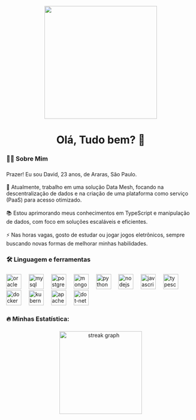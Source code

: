 <br clear="both">

<div align="center">
  <img height="300" src="https://cdn.pixabay.com/photo/2020/12/20/21/17/city-5848267_1280.jpg"  />
</div>

###

<h1 align="center">Olá, Tudo bem? 👋</h1>

###

<h3 align="left">👩‍💻  Sobre Mim</h3>

###

<p align="left">Prazer! Eu sou David, 23 anos, de Araras, São Paulo.<br><br>🔭 Atualmente, trabalho em uma solução  Data Mesh, focando na descentralização de dados e na criação de uma plataforma como serviço (PaaS) para acesso otimizado.<br><br>📚 Estou aprimorando meus conhecimentos em TypeScript e manipulação de dados, com foco em soluções escaláveis e eficientes.<br><br>⚡ Nas horas vagas, gosto de estudar ou jogar jogos eletrônicos, sempre buscando novas formas de melhorar minhas habilidades.</p>

###

<h3 align="left">🛠 Linguagem e ferramentas</h3>

###

<div align="left">
  <img src="https://cdn.jsdelivr.net/gh/devicons/devicon/icons/oracle/oracle-original.svg" height="40" alt="oracle logo"  />
  <img width="12" />
  <img src="https://cdn.jsdelivr.net/gh/devicons/devicon/icons/mysql/mysql-original.svg" height="40" alt="mysql logo"  />
  <img width="12" />
  <img src="https://cdn.jsdelivr.net/gh/devicons/devicon/icons/postgresql/postgresql-original.svg" height="40" alt="postgresql logo"  />
  <img width="12" />
  <img src="https://cdn.jsdelivr.net/gh/devicons/devicon/icons/mongodb/mongodb-original.svg" height="40" alt="mongodb logo"  />
  <img width="12" />
  <img src="https://cdn.jsdelivr.net/gh/devicons/devicon/icons/python/python-original.svg" height="40" alt="python logo"  />
  <img width="12" />
  <img src="https://cdn.jsdelivr.net/gh/devicons/devicon/icons/nodejs/nodejs-original.svg" height="40" alt="nodejs logo"  />
  <img width="12" />
  <img src="https://cdn.jsdelivr.net/gh/devicons/devicon/icons/javascript/javascript-original.svg" height="40" alt="javascript logo"  />
  <img width="12" />
  <img src="https://cdn.jsdelivr.net/gh/devicons/devicon/icons/typescript/typescript-original.svg" height="40" alt="typescript logo"  />
  <img width="12" />
  <img src="https://cdn.jsdelivr.net/gh/devicons/devicon/icons/docker/docker-original.svg" height="40" alt="docker logo"  />
  <img width="12" />
  <img src="https://cdn.jsdelivr.net/gh/devicons/devicon/icons/kubernetes/kubernetes-plain.svg" height="40" alt="kubernetes logo"  />
  <img width="12" />
  <img src="https://cdn.jsdelivr.net/gh/devicons/devicon/icons/apache/apache-original.svg" height="40" alt="apache logo"  />
  <img width="12" />
  <img src="https://cdn.jsdelivr.net/gh/devicons/devicon/icons/dot-net/dot-net-original.svg" height="40" alt="dot-net logo"  />
</div>

###

<h3 align="left">🔥   Minhas Estatística:</h3>

###

<div align="center">
  <img src="https://streak-stats.demolab.com?user=DavidMacedoEtccom&locale=pt-br&mode=weekly&theme=radical&hide_border=false&border_radius=5&order=3" height="220" alt="streak graph"  />
</div>

###
